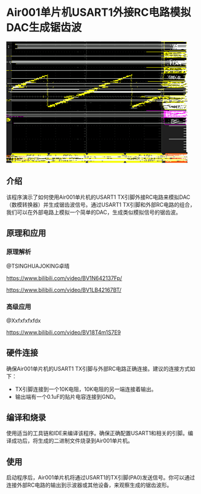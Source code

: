 # Air001单片机USART1外接RC电路模拟DAC生成锯齿波

![](img/S121.BMP)

## 介绍

该程序演示了如何使用Air001单片机的USART1 TX引脚外接RC电路来模拟DAC（数模转换器）并生成锯齿波信号。通过USART1 TX引脚和外部RC电路的组合，我们可以在外部电路上模拟一个简单的DAC，生成类似模拟信号的锯齿波。

## 原理和应用

### 原理解析

@TSINGHUAJOKING卓晴

https://www.bilibili.com/video/BV1N642137Fp/

https://www.bilibili.com/video/BV1LB42167BT/

### 高级应用

@Xxfxfxfxfdx

https://www.bilibili.com/video/BV18T4m1S7E9

## 硬件连接

确保Air001单片机的USART1 TX引脚与外部RC电路正确连接。建议的连接方式如下：

- TX引脚连接到一个10K电阻，10K电阻的另一端连接着输出。
- 输出端有一个0.1uF的贴片电容连接到GND。

## 编译和烧录

使用适当的工具链和IDE来编译该程序。确保正确配置USART1和相关的引脚。编译成功后，将生成的二进制文件烧录到Air001单片机。

## 使用

启动程序后，Air001单片机将通过USART1的TX引脚(PA0)发送信号。你可以通过连接外部RC电路的输出到示波器或其他设备，来观察生成的锯齿波形。
